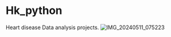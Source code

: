 # Hk_python
Heart disease Data analysis projects.
![IMG_20240511_075223](https://github.com/HAMADIAKHAN/Hk_python/assets/151737168/192f4e08-3475-4b48-af10-cdc5b34ff117)

